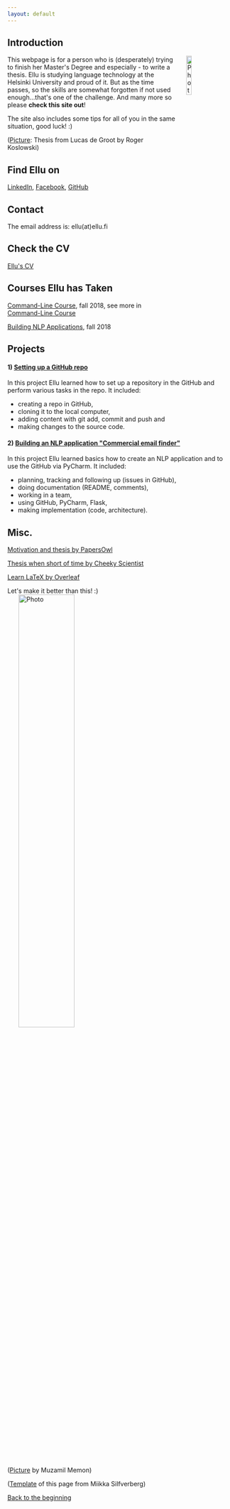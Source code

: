 ```yaml
---
layout: default
---
```


## Introduction

<img src="https://upload.wikimedia.org/wikipedia/commons/8/88/Typeface-thesis.jpg" alt="Photo" hspace="25" width="15%" align="right"/> This webpage is for a person who is (desperately) trying to finish her Master's Degree and especially - to write a thesis.
Ellu is studying language technology at the Helsinki University and proud of it. 
But as the time passes, so the skills are somewhat forgotten if not used enough...that's one of the challenge. And many more so please **check this site out**!

The site also includes some tips for all of you in the same situation, good luck! :)

([Picture](https://commons.wikimedia.org/wiki/File:Typeface-thesis.jpg): Thesis from Lucas de Groot by Roger Koslowski)

## Find Ellu on

[LinkedIn](https://www.linkedin.com), [Facebook](https://www.facebook.com/example.profile.3), [GitHub](https://github.com/melaeli/melaeli.github.io)

## Contact

The email address is: ellu(at)ellu.fi

## Check the CV

[Ellu's CV](assets/documents/Ellu_s_CV.pdf)

## Courses Ellu has Taken

[Command-Line Course](https://courses.helsinki.fi/fi/KIK-LG218/126710126), fall 2018, see more in [Command-Line Course](https://melaeli.github.io/cmdline_course.html)

[Building NLP Applications](https://courses.helsinki.fi/fi/kik-lg211/124794049), fall 2018

## Projects

#### 1) [Setting up a GitHub repo](https://github.com/melaeli/cmdline-course)

In this project Ellu learned how to set up a repository in the GitHub and perform various tasks in the repo. It included:
* creating a repo in GitHub, 
* cloning it to the local computer,
* adding content with git add, commit and push and
* making changes to the source code.

#### 2) [Building an NLP application "Commercial email finder"](https://github.com/melaeli/kik-lg211-classification-final)

In this project Ellu learned basics how to create an NLP application and to use the GitHub via PyCharm. It included:
* planning, tracking and following up (issues in GitHub),
* doing documentation (README, comments),
* working in a team, 
* using GitHub, PyCharm, Flask,
* making implementation (code, architecture).

## Misc. 

[Motivation and thesis by PapersOwl](https://papersowl.com/blog/how-to-finish-my-thesis)

[Thesis when short of time by Cheeky Scientist](https://cheekyscientist.com/insiders-guide-to-write-a-thesis-when-short-on-time/) 

[Learn LaTeX by Overleaf](https://www.overleaf.com/)

Let's make it better than this! :)
<img src="https://upload.wikimedia.org/wikipedia/commons/3/3b/428-how-to-write-mathematical-research-paper.png" alt="Photo" hspace="25" width="50%" align="center"/>

([Picture](https://commons.wikimedia.org/wiki/File:428-how-to-write-mathematical-research-paper.png) by Muzamil Memon)

([Template](https://github.com/mpsilfve/cayman) of this page from Miikka Silfverberg)

[Back to the beginning](#introduction)
